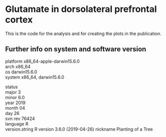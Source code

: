 # Glutamate in dorsolateral prefrontal cortex
This is the code for the analysis and for creating the plots in the publication.

## Further info on system and software version


platform       x86_64-apple-darwin15.6.0   
arch           x86_64                      
os             darwin15.6.0                
system         x86_64, darwin15.6.0        

status                                     
major          3                           
minor          6.0                         
year           2019                        
month          04                          
day            26                          
svn rev        76424                       
language       R                           
version.string R version 3.6.0 (2019-04-26)
nickname       Planting of a Tree    
